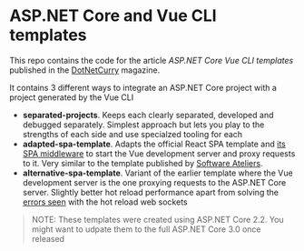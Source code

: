 # ASP.NET Core and Vue CLI templates

This repo contains the code for the article _ASP.NET Core Vue CLI templates_ published in the [DotNetCurry](https://www.dotnetcurry.com/author/daniel-jimenez-garcia) magazine.

It contains 3 different ways to integrate an ASP.NET Core project with a project generated by the Vue CLI

- **separated-projects**. Keeps each clearly separated, developed and debugged separately. Simplest approach but lets you play to the strengths of each side and use specialzed tooling for each
- **adapted-spa-template**. Adapts the official React SPA template and [its SPA middleware](https://github.com/aspnet/AspNetCore/tree/master/src/Middleware/SpaServices.Extensions/src/ReactDevelopmentServer) to start the Vue development server and proxy requests to it. Very similar to the template published by [Software Ateliers](https://github.com/SoftwareAteliers/asp-net-core-vue-starter).
- **alternative-spa-template**. Variant of the earlier template where the Vue development server is the one proxying requests to the ASP.NET Core server. Slightly better hot reload performance apart from solving the [errors seen](https://github.com/aspnet/AspNetCore/issues/7812) with the hot reload web sockets


> NOTE: These templates were created using ASP.NET Core 2.2. You might want to udpate them to the full ASP.NET Core 3.0 once released
